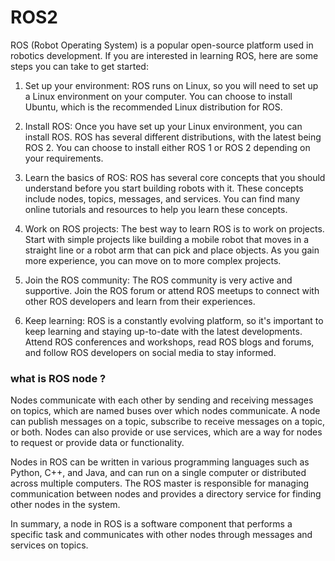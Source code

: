 # ROS2
ROS (Robot Operating System) is a popular open-source platform used in robotics development. If you are interested in learning ROS, here are some steps you can take to get started:
1. Set up your environment: ROS runs on Linux, so you will need to set up a Linux environment on your computer. You can choose to install Ubuntu, which is the recommended Linux distribution for ROS.

2. Install ROS: Once you have set up your Linux environment, you can install ROS. ROS has several different distributions, with the latest being ROS 2. You can choose to install either ROS 1 or ROS 2 depending on your requirements.

3. Learn the basics of ROS: ROS has several core concepts that you should understand before you start building robots with it. These concepts include nodes, topics, messages, and services. You can find many online tutorials and resources to help you learn these concepts.

4. Work on ROS projects: The best way to learn ROS is to work on projects. Start with simple projects like building a mobile robot that moves in a straight line or a robot arm that can pick and place objects. As you gain more experience, you can move on to more complex projects.

5. Join the ROS community: The ROS community is very active and supportive. Join the ROS forum or attend ROS meetups to connect with other ROS developers and learn from their experiences.

6. Keep learning: ROS is a constantly evolving platform, so it's important to keep learning and staying up-to-date with the latest developments. Attend ROS conferences and workshops, read ROS blogs and forums, and follow ROS developers on social media to stay informed.

### what is ROS node ?
Nodes communicate with each other by sending and receiving messages on topics, which are named buses over which nodes communicate. A node can publish messages on a topic, subscribe to receive messages on a topic, or both. Nodes can also provide or use services, which are a way for nodes to request or provide data or functionality.

Nodes in ROS can be written in various programming languages such as Python, C++, and Java, and can run on a single computer or distributed across multiple computers. The ROS master is responsible for managing communication between nodes and provides a directory service for finding other nodes in the system.

In summary, a node in ROS is a software component that performs a specific task and communicates with other nodes through messages and services on topics.
